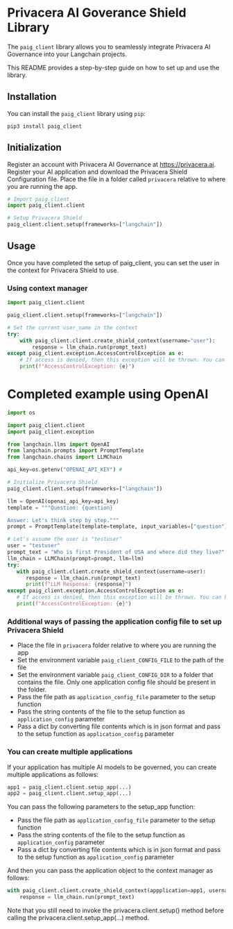 # Privacera AI Goverance Shield Library

The `paig_client` library allows you to seamlessly integrate Privacera AI Governance into your Langchain projects. 

This README provides a step-by-step guide on how to set up and use the library.

## Installation

You can install the `paig_client` library using `pip`:

```shell
pip3 install paig_client
```

## Initialization
Register an account with Privacera AI Governance at https://privacera.ai. Register your AI application and 
download the Privacera Shield Configuration file. Place the file in a folder called `privacera` relative to 
where you are running the app.

```python
# Import paig_client
import paig_client.client

# Setup Privacera Shield
paig_client.client.setup(frameworks=["langchain"])
```

## Usage
Once you have completed the setup of paig_client, you can set the user in the context 
for Privacera Shield to use.

### Using context manager

```python
import paig_client.client

paig_client.client.setup(frameworks=["langchain"])

# Set the current user_name in the context
try:
    with paig_client.client.create_shield_context(username="user"):
        response = llm_chain.run(prompt_text)
except paig_client.exception.AccessControlException as e:
    # If access is denied, then this exception will be thrown. You can handle it accordingly.
    print(f"AccessControlException: {e}")
```

# Completed example using OpenAI

```python
import os

import paig_client.client
import paig_client.exception

from langchain.llms import OpenAI
from langchain.prompts import PromptTemplate
from langchain.chains import LLMChain

api_key=os.getenv("OPENAI_API_KEY") # 

# Initialize Privacera Shield
paig_client.client.setup(frameworks=["langchain"])

llm = OpenAI(openai_api_key=api_key)
template = """Question: {question}

Answer: Let's think step by step."""
prompt = PromptTemplate(template=template, input_variables=["question"])

# Let's assume the user is "testuser"
user = "testuser"
prompt_text = "Who is first President of USA and where did they live?"
llm_chain = LLMChain(prompt=prompt, llm=llm)
try:
   with paig_client.client.create_shield_context(username=user):
      response = llm_chain.run(prompt_text)
      print(f"LLM Response: {response}")
except paig_client.exception.AccessControlException as e:
   # If access is denied, then this exception will be thrown. You can handle it accordingly.
   print(f"AccessControlException: {e}")

```

### Additional ways of passing the application config file to set up Privacera Shield
- Place the file in ```privacera``` folder relative to where you are running the app
- Set the environment variable ```paig_client_CONFIG_FILE``` to the path of the file
- Set the environment variable ```paig_client_CONFIG_DIR``` to a folder that contains the file. Only one
  application config file should be present in the folder.
- Pass the file path as ```application_config_file``` parameter to the setup function
- Pass the string contents of the file to the setup function as ```application_config``` parameter
- Pass a dict by converting file contents which is in json format and pass to the setup function as 
  ```application_config``` parameter

### You can create multiple applications

If your application has multiple AI models to be governed, you can create multiple applications as follows:

```python
app1 = paig_client.client.setup_app(...)
app2 = paig_client.client.setup_app(...)
```
You can pass the following parameters to the setup_app function:
- Pass the file path as ```application_config_file``` parameter to the setup function
- Pass the string contents of the file to the setup function as ```application_config``` parameter
- Pass a dict by converting file contents which is in json format and pass to the setup function as 
  ```application_config``` parameter

And then you can pass the application object to the context manager as follows:

```python
with paig_client.client.create_shield_context(appplication=app1, username="user"):
    response = llm_chain.run(prompt_text)
```

Note that you still need to invoke the privacera.client.setup() method before calling the 
privacera.client.setup_app(...) method.
